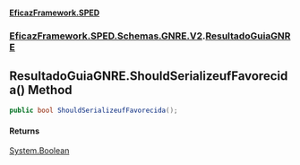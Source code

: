 #### [EficazFramework.SPED](EficazFrameworkSPED.md 'EficazFramework SPED')
### [EficazFramework.SPED.Schemas.GNRE.V2](EficazFramework.SPED.Schemas.GNRE.V2.md 'EficazFramework.SPED.Schemas.GNRE.V2').[ResultadoGuiaGNRE](EficazFramework.SPED.Schemas.GNRE.V2/ResultadoGuiaGNRE.md 'EficazFramework.SPED.Schemas.GNRE.V2.ResultadoGuiaGNRE')

## ResultadoGuiaGNRE.ShouldSerializeufFavorecida() Method

```csharp
public bool ShouldSerializeufFavorecida();
```

#### Returns
[System.Boolean](https://docs.microsoft.com/en-us/dotnet/api/System.Boolean 'System.Boolean')